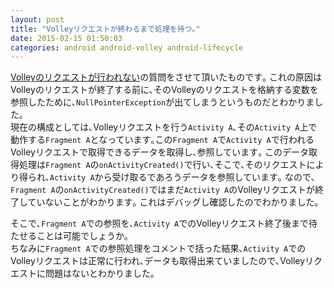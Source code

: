 ```yaml
---
layout: post
title: "Volleyリクエストが終わるまで処理を待つ｡"
date: 2015-02-15 01:50:03
categories: android android-volley android-lifecycle
---
```

<p><a href="https://ja.stackoverflow.com/questions/6474/volley%E3%81%AE%E3%83%AA%E3%82%AF%E3%82%A8%E3%82%B9%E3%83%88%E3%81%8C%E8%A1%8C%E3%82%8F%E3%82%8C%E3%81%AA%E3%81%84">Volleyのリクエストが行われない</a>の質問をさせて頂いたものです｡ これの原因はVolleyのリクエストが終了する前に､そのVolleyのリクエストを格納する変数を参照したために､<code>NullPointerException</code>が出てしまうというものだとわかりました｡<br>
現在の構成としては､Volleyリクエストを行う<code>Activity A</code>､その<code>Activity A</code>上で動作する<code>Fragment A</code>となっています｡この<code>Fragment A</code>で<code>Activity A</code>で行われるVolleyリクエストで取得できるデータを取得し､参照しています｡ このデータ取得処理は<code>Fragment A</code>の<code>onActivityCreated()</code>で行い､そこで､そのリクエストにより得られ､<code>Activity A</code>から受け取るであろうデータを参照しています｡  なので､<code>Fragment A</code>の<code>onActivityCreated()</code>ではまだ<code>Activity A</code>のVolleyリクエストが終了していないことがわかります｡  これはデバッグし確認したのでわかりました｡</p>

<p>そこで､<code>Fragment A</code>での参照を､<code>Activity A</code>でのVolleyリクエスト終了後まで待たせることは可能でしょうか｡  <br>
ちなみに<code>Fragment A</code>での参照処理をコメントで括った結果､<code>Activity A</code>でのVolleyリクエストは正常に行われ､データも取得出来ていましたので､Volleyリクエストに問題はないとわかりました｡</p>
